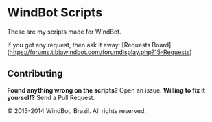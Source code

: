 ﻿WindBot Scripts
===============

These are my scripts made for WindBot.

If you got any request, then ask it away: [Requests Board] (https://forums.tibiawindbot.com/forumdisplay.php?15-Requests)

Contributing
------------

**Found anything wrong on the scripts?** Open an issue.
**Willing to fix it yourself?** Send a Pull Request.



© 2013-2014 WindBot, Brazil. All rights reserved.
